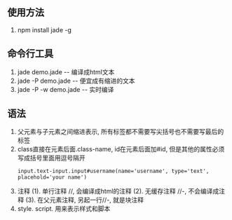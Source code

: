 ## 使用方法
1. npm install jade -g

## 命令行工具
1. jade demo.jade  -- 编译成html文本
2. jade -P demo.jade   -- 便宜成有缩进的文本
3. jade -P -w demo.jade   -- 实时编译

## 语法
1. 父元素与子元素之间缩进表示, 所有标签都不需要写尖括号也不需要写最后的标签
2. class直接在元素后面.class-name, id在元素后面加#id, 但是其他的属性必须写成括号里面用逗号隔开
	```
	input.text-input.input#username(name='username', type='text', placehold='your name')
	```
3. 注释
	(1). 单行注释 //, 会编译成html的注释 
	(2). 无缓存注释 //-, 不会编译成注释
	(3). 在父元素注释, 另起一行//-, 就是块注释
4. style. script. 用来表示样式和脚本
